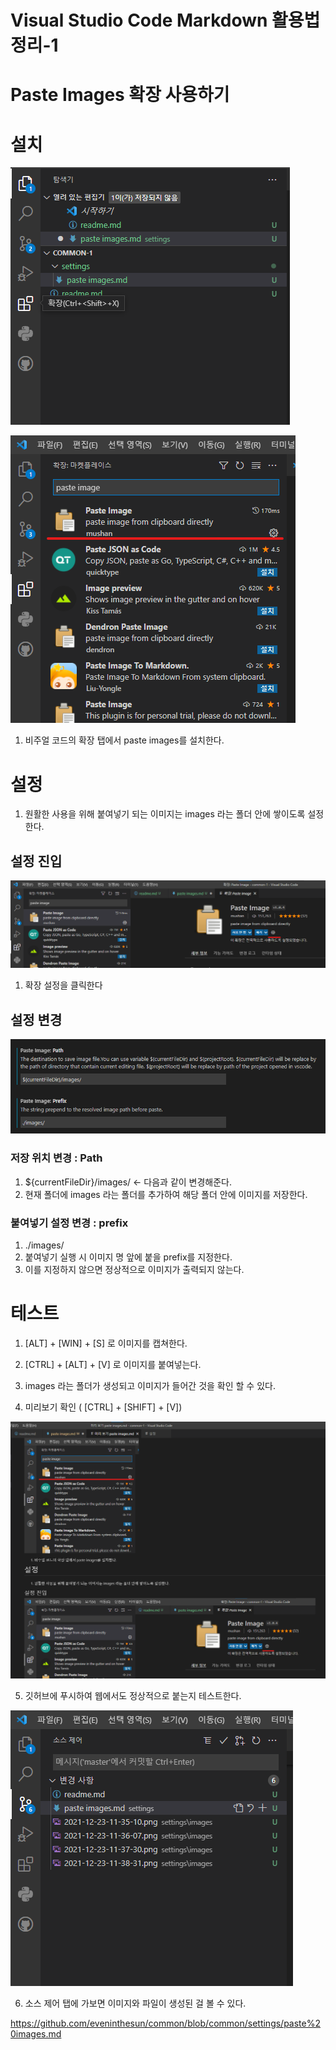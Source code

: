 <H1>Visual Studio Code Markdown 활용법 정리-1</H1>
<H1>Paste Images 확장 사용하기</H1>

# 설치

![](./images/2021-12-23-11-35-10.png)

![](./images/2021-12-23-11-36-07.png)

1. 비주얼 코드의 확장 탭에서 paste images를 설치한다.

# 설정

1. 원활한 사용을 위해 붙여넣기 되는 이미지는 images 라는 폴더 안에 쌓이도록 설정한다.

## 설정 진입

![](./images/2021-12-23-11-37-30.png)

1. 확장 설정을 클릭한다

## 설정 변경

![](./images/2021-12-23-11-38-31.png)

### 저장 위치 변경 : Path

1. ${currentFileDir}/images/ <- 다음과 같이 변경해준다.
2. 현재 폴더에 images 라는 폴더를 추가하여 해당 폴더 안에 이미지를 저장한다.

### 붙여넣기 설정 변경 : prefix

1. ./images/
2. 붙여넣기 실행 시 이미지 명 앞에 붙을 prefix를 지정한다.
3. 이를 지정하지 않으면 정상적으로 이미지가 출력되지 않는다.

# 테스트

1. [ALT] + [WIN] + [S] 로 이미지를 캡쳐한다.

2. [CTRL] + [ALT] + [V] 로 이미지를 붙여넣는다.

3. images 라는 폴더가 생성되고 이미지가 들어간 것을 확인 할 수 있다.

4. 미리보기 확인 ( [CTRL] + [SHIFT] + [V])

![](./images/2021-12-23-11-45-49.png)

5. 깃허브에 푸시하여 웹에서도 정상적으로 붙는지 테스트한다.

![](./images/2021-12-23-11-43-26.png)

6. 소스 제어 탭에 가보면 이미지와 파일이 생성된 걸 볼 수 있다.

https://github.com/eveninthesun/common/blob/common/settings/paste%20images.md
